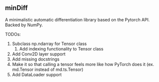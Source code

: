 ## minDiff

A minimalistic automatic differentiation library based on the Pytorch API.
Backed by NumPy.

TODOs:
1. Subclass np.ndarray for Tensor class
    1. Add indexing functionality to Tensor class
2. Add Conv2D layer support
3. Add missing docstrings
4. Make it so that calling a tensor feels more like how PyTorch does it (ex. md.Tensor instead of md.ts.Tensor)
5. Add DataLoader support